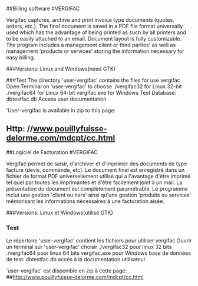 

##Billing software           #VERGIFAC

Vergifac captures, archive and print invoice type documents (quotes, orders, etc.).
The final document is saved in a PDF file format universally used which has the advantage of being printed as such by all printers and to be easily attached to an email.
Document layout is fully customizable.
The program includes a management client or third parties' as well as management 'products or services' storing the information necessary for easy billing.

###Versions: Linux and Windows(need GTK)

###Test
The directory 'user-vergifac' contains the files for use vergifac
Open Terminal on 'user-vergifac'
to choose
./vergifac32 for Linux 32-bit
./vergifac64 for Linux 64-bit
vergifac.exe for Windows
Test Database: dbtestfac.db
Access user documentation

'User-vergifac is available in zip to this page:
## Http: //www.pouillyfuisse-delorme.com/mdcpt/cc.html

##Logiciel de Facturation       #VERGIFAC

Vergifac permet de saisir, d'archiver et d'imprimer des documents de type facture (devis, commande, etc).
Le document final est enregistré dans un fichier de format PDF universellement utilisé qui a l'avantage d'être imprimé tel quel par toutes les imprimantes et d'être facilement joint à un mail.
La présentation du document est complètement paramétrable.
Le programme inclut une gestion 'client ou tiers' ainsi qu'une gestion 'produits ou services' mémorisant les informations nécessaires à une facturation aisée.

###Versions: Linux et Windows(utilise GTK)

### Test
Le répertoire 'user-vergifac' contient les fichiers pour utiliser vergifac
Ouvrir un terminal sur 'user-vergifac'
choisir
./vergifac32 pour linux 32 bits
./vergifac64 pour linux 64 bits
vergifac.exe pour Windows
base de données de test: dbtestfac.db
accés à la documentation utilisateur

'user-vergifac' est disponible en zip à cette page:
##http://www.pouillyfuisse-delorme.com/mdcpt/cc.html

